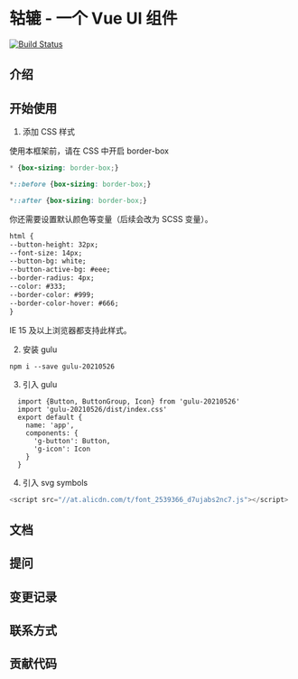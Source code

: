 # 轱辘 - 一个 Vue UI 组件

[![Build Status](https://travis-ci.com/botshen/gulu-Demo.svg?branch=main)](https://travis-ci.com/botshen/gulu-Demo)

## 介绍

## 开始使用

1. 添加 CSS 样式

使用本框架前，请在 CSS 中开启 border-box

```css
* {box-sizing: border-box;}

*::before {box-sizing: border-box;}

*::after {box-sizing: border-box;}
```

你还需要设置默认颜色等变量（后续会改为 SCSS 变量）。

```html
html {
--button-height: 32px;
--font-size: 14px;
--button-bg: white;
--button-active-bg: #eee;
--border-radius: 4px;
--color: #333;
--border-color: #999;
--border-color-hover: #666;
}
```

IE 15 及以上浏览器都支持此样式。

2. 安装 gulu

```shell
npm i --save gulu-20210526
```

3. 引入 gulu

```vue
  import {Button, ButtonGroup, Icon} from 'gulu-20210526'
  import 'gulu-20210526/dist/index.css'
  export default {
    name: 'app',
    components: {
      'g-button': Button,
      'g-icon': Icon
    }
  }
  ```

4. 引入 svg symbols

  ```javascript
  <script src="//at.alicdn.com/t/font_2539366_d7ujabs2nc7.js"></script>
  ```

## 文档

## 提问

## 变更记录

## 联系方式

## 贡献代码
